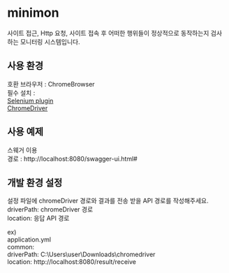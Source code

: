 # minimon
사이트 접근, Http 요청, 사이트 접속 후 어떠한 행위들이 정상적으로 동작하는지 검사하는 모니터링 시스템입니다.

  
## 사용 환경   
호환 브라우저 : ChromeBrowser  
필수 설치 :   
  [Selenium plugin](https://chrome.google.com/webstore/detail/selenium-ide/mooikfkahbdckldjjndioackbalphokd?hl=en)  
  [ChromeDriver](http://chromedriver.chromium.org/downloads?tmpl=%2Fsystem%2Fapp%2Ftemplates%2Fprint%2F&showPrintDialog=1)
  

## 사용 예제
스웨거 이용  
경로 : http://localhost:8080/swagger-ui.html#  


## 개발 환경 설정  
설정 파일에 chromeDriver 경로와 결과를 전송 받을 API 경로를 작성해주세요.  
driverPath: chromeDriver 경로  
location: 응답 API 경로  
  
ex)  
application.yml  
common:  
  driverPath: C:\\Users\\user\\Downloads\\chromedriver  
  location: http://localhost:8080/result/receive
  
  
